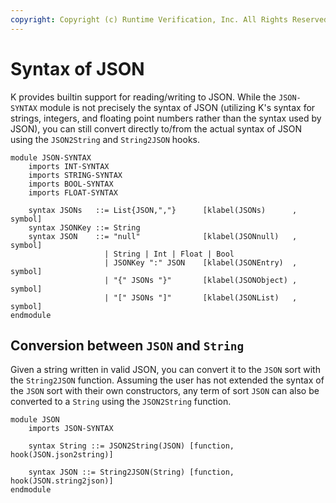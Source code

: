 ```yaml
---
copyright: Copyright (c) Runtime Verification, Inc. All Rights Reserved.
---
```


Syntax of JSON
==============

K provides builtin support for reading/writing to JSON. While the `JSON-SYNTAX`
module is not precisely the syntax of JSON (utilizing K's syntax for strings,
integers, and floating point numbers rather than the syntax used by JSON),
you can still convert directly to/from the actual syntax of JSON using
the `JSON2String` and `String2JSON` hooks.

```k
module JSON-SYNTAX
    imports INT-SYNTAX
    imports STRING-SYNTAX
    imports BOOL-SYNTAX
    imports FLOAT-SYNTAX

    syntax JSONs   ::= List{JSON,","}      [klabel(JSONs)      , symbol]
    syntax JSONKey ::= String
    syntax JSON    ::= "null"              [klabel(JSONnull)   , symbol]
                     | String | Int | Float | Bool
                     | JSONKey ":" JSON    [klabel(JSONEntry)  , symbol]
                     | "{" JSONs "}"       [klabel(JSONObject) , symbol]
                     | "[" JSONs "]"       [klabel(JSONList)   , symbol]
endmodule
```

Conversion between `JSON` and `String`
--------------------------------------

Given a string written in valid JSON, you can convert it to the `JSON`
sort with the `String2JSON` function. Assuming the user has not extended
the syntax of the `JSON` sort with their own constructors, any term of sort
`JSON` can also be converted to a `String` using the `JSON2String` function.

```k
module JSON
    imports JSON-SYNTAX

    syntax String ::= JSON2String(JSON) [function, hook(JSON.json2string)]

    syntax JSON ::= String2JSON(String) [function, hook(JSON.string2json)]
endmodule
```

